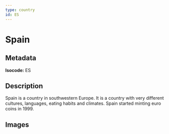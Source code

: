 ```yaml
---
type: country
id: ES
---
```


# Spain

## Metadata

**Isocode:** ES

## Description

Spain is a country in southwestern Europe. It is a country with very different cultures, languages, eating habits and climates. Spain started minting euro coins in 1999.

## Images

